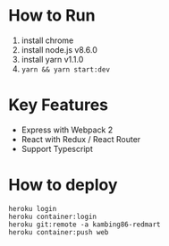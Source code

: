 # How to Run
1. install chrome
2. install node.js v8.6.0
3. install yarn v1.1.0
4. ```yarn && yarn start:dev```

# Key Features
- Express with Webpack 2
- React with Redux / React Router
- Support Typescript

# How to deploy
```
heroku login
heroku container:login
heroku git:remote -a kambing86-redmart
heroku container:push web
```
